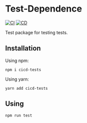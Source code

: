 # Test-Dependence

[![CI](https://github.com/Trard/test-dependence/actions/workflows/CI.yml/badge.svg)](https://github.com/Trard/CICD-tests/actions/workflows/CI.yml)
[![CD](https://github.com/Trard/test-dependence/actions/workflows/CD.yml/badge.svg)](https://github.com/Trard/CICD-tests/actions/workflows/CD.yml)

Test package for testing tests.

## Installation

Using npm:

```shell
npm i cicd-tests
```

Using yarn:

```shell
yarn add cicd-tests
```

## Using

```shell
npm run test
```
